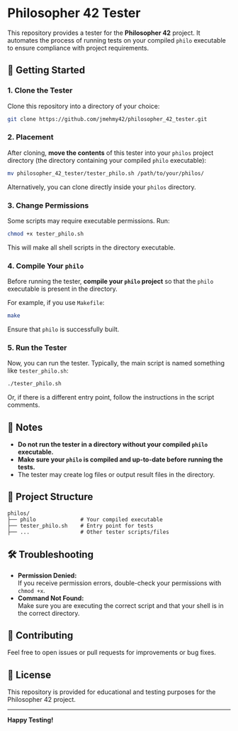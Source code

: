 # Philosopher 42 Tester

This repository provides a tester for the **Philosopher 42** project. It automates the process of running tests on your compiled `philo` executable to ensure compliance with project requirements.

## 🚀 Getting Started

### 1. Clone the Tester

Clone this repository into a directory of your choice:

```bash
git clone https://github.com/jmehmy42/philosopher_42_tester.git
```

### 2. Placement

After cloning, **move the contents** of this tester into your `philos` project directory (the directory containing your compiled `philo` executable):

```bash
mv philosopher_42_tester/tester_philo.sh /path/to/your/philos/
```

Alternatively, you can clone directly inside your `philos` directory.

### 3. Change Permissions

Some scripts may require executable permissions. Run:

```bash
chmod +x tester_philo.sh
```

This will make all shell scripts in the directory executable.

### 4. Compile Your `philo`

Before running the tester, **compile your `philo` project** so that the `philo` executable is present in the directory.

For example, if you use `Makefile`:

```bash
make
```

Ensure that `philo` is successfully built.

### 5. Run the Tester

Now, you can run the tester. Typically, the main script is named something like `tester_philo.sh`:

```bash
./tester_philo.sh
```

Or, if there is a different entry point, follow the instructions in the script comments.

## 📝 Notes

- **Do not run the tester in a directory without your compiled `philo` executable.**
- **Make sure your `philo` is compiled and up-to-date before running the tests.**
- The tester may create log files or output result files in the directory.

## 📁 Project Structure

```
philos/
├── philo              # Your compiled executable
├── tester_philo.sh    # Entry point for tests
├── ...                # Other tester scripts/files
```

## 🛠️ Troubleshooting

- **Permission Denied:**  
  If you receive permission errors, double-check your permissions with `chmod +x`.
- **Command Not Found:**  
  Make sure you are executing the correct script and that your shell is in the correct directory.

## 🤝 Contributing

Feel free to open issues or pull requests for improvements or bug fixes.

## 📄 License

This repository is provided for educational and testing purposes for the Philosopher 42 project.

---

**Happy Testing!**

